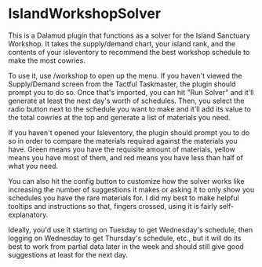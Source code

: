 # IslandWorkshopSolver
This is a Dalamud plugin that functions as a solver for the Island Sanctuary Workshop. It takes the supply/demand chart, your island rank, and the contents of your isleventory to recommend the best workshop schedule to make the most cowries.

To use it, use /workshop to open up the menu. If you haven't viewed the Supply/Demand screen from the Tactful Taskmaster, the plugin should prompt you to do so. Once that's imported, you can hit "Run Solver" and it'll generate at least the next day's worth of schedules. Then, you select the radio button next to the schedule you want to make and it'll add its value to the total cowries at the top and generate a list of materials you need.

If you haven't opened your Isleventory, the plugin should prompt you to do so in order to compare the materials required against the materials you have. Green means you have the requisite amount of materials, yellow means you have most of them, and red means you have less than half of what you need.

You can also hit the config button to customize how the solver works like increasing the number of suggestions it makes or asking it to only show you schedules you have the rare materials for. I did my best to make helpful tooltips and instructions so that, fingers crossed, using it is fairly self-explanatory.

Ideally, you'd use it starting on Tuesday to get Wednesday's schedule, then logging on Wednesday to get Thursday's schedule, etc., but it will do its best to work from partial data later in the week and should still give good suggestions at least for the next day.
